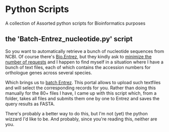 # Python Scripts
A collection of Assorted python scripts for Bioinformatics purposes

## the 'Batch-Entrez_nucleotide.py' script
So you want to automatically retrieve a bunch of nucleotide sequences from NCBI. Of course there's [Bio.Entrez](http://biopython.org/DIST/docs/api/Bio.Entrez-module.html), but they kindly ask to [minimize the number of requests](https://www.ncbi.nlm.nih.gov/books/NBK25497/#ui-ncbiinpagenav-heading-8) and I happen to find myself in a situation where I have a bunch of text files, each of which contains the accession numbers for orthologue genes across several species. 

Which brings us to [batch Entrez](https://www.ncbi.nlm.nih.gov/sites/batchentrez). This portal allows to upload such textfiles and will select the corresponding records for you. Rather than doing this manually for the 80+ files I have, I came up with this script which, from a folder, takes all files and submits them one by one to Entrez and saves the query results as FASTA.

There's probably a better way to do this, but I'm not (yet) the python wizzard I'd like to be. And probably, since you're reading this, neither are you.
